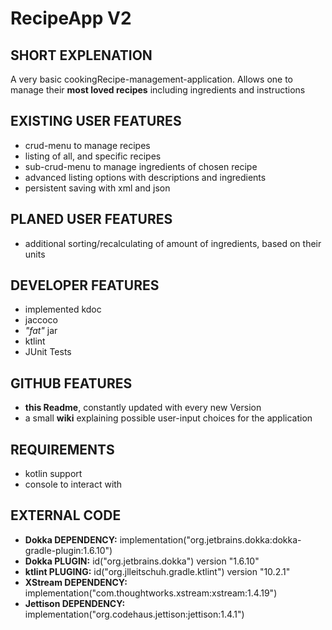 # RecipeApp V2


## SHORT EXPLENATION
A very basic cookingRecipe-management-application. Allows one to manage their **most loved recipes** including ingredients and instructions

## EXISTING USER FEATURES
- crud-menu to manage recipes
- listing of all, and specific recipes
- sub-crud-menu to manage ingredients of chosen recipe
- advanced listing options with descriptions and ingredients
- persistent saving with xml and json

## PLANED USER FEATURES
- additional sorting/recalculating of amount of ingredients, based on their units 

## DEVELOPER FEATURES
- implemented kdoc
- jaccoco
- *"fat"* jar
- ktlint
- JUnit Tests

## GITHUB FEATURES
- **this Readme**, constantly updated with every new Version
- a small **wiki** explaining possible user-input choices for the application 

## REQUIREMENTS
- kotlin support
- console to interact with

## EXTERNAL CODE
- **Dokka DEPENDENCY:** implementation("org.jetbrains.dokka:dokka-gradle-plugin:1.6.10")
- **Dokka PLUGIN:** id("org.jetbrains.dokka") version "1.6.10"
- **ktlint PLUGING:** id("org.jlleitschuh.gradle.ktlint") version "10.2.1"
- **XStream DEPENDENCY:** implementation("com.thoughtworks.xstream:xstream:1.4.19")
- **Jettison DEPENDENCY:** implementation("org.codehaus.jettison:jettison:1.4.1")
